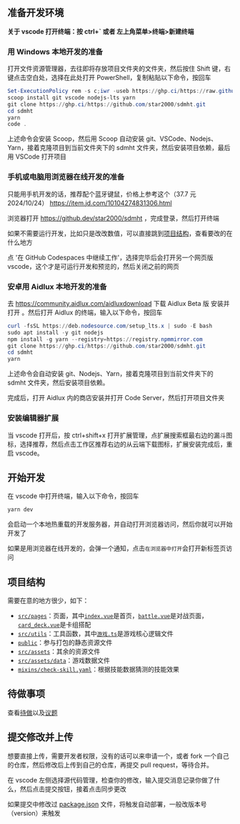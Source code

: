 ## 准备开发环境

**关于 vscode 打开终端：按 ctrl+` 或者 左上角菜单>终端>新建终端**

### 用 Windows 本地开发的准备

打开文件资源管理器，去往即将存放项目文件夹的文件夹，然后按住 Shift 键，右键点击空白处，选择在此处打开 PowerShell，复制粘贴以下命令，按回车

```ps1
Set-ExecutionPolicy rem -s c;iwr -useb https://ghp.ci/https://raw.githubusercontent.com/star2000/scoop/master/install.ps1 | iex
scoop install git vscode nodejs-lts yarn
git clone https://ghp.ci/https://github.com/star2000/sdmht.git
cd sdmht
yarn
code .
```

上述命令会安装 Scoop，然后用 Scoop 自动安装 git、VSCode、Nodejs、Yarn，接着克隆项目到当前文件夹下的 sdmht 文件夹，然后安装项目依赖，最后用 VSCode 打开项目

### 手机或电脑用浏览器在线开发的准备

只能用手机开发的话，推荐配个蓝牙键鼠，价格上参考这个（37.7 元 2024/10/24） https://item.jd.com/10104274831306.html

浏览器打开 https://github.dev/star2000/sdmht ，完成登录，然后打开终端

如果不需要运行开发，比如只是改改数值，可以直接跳到[项目结构](#项目结构)，查看要改的在什么地方

点 '在 GitHub Codespaces 中继续工作'，选择完毕后会打开另一个网页版 vscode，这个才是可运行开发和预览的，然后关闭之前的网页

### 安卓用 Aidlux 本地开发的准备

去 https://community.aidlux.com/aidluxdownload 下载 Aidlux Beta 版 安装并打开 。然后打开 Aidlux 的终端，输入以下命令，按回车

```ps1
curl -fsSL https://deb.nodesource.com/setup_lts.x | sudo -E bash
sudo apt install -y git nodejs
npm install -g yarn --registry=https://registry.npmmirror.com
git clone https://ghp.ci/https://github.com/star2000/sdmht.git
cd sdmht
yarn
```

上述命令会自动安装 git、Nodejs、Yarn，接着克隆项目到当前文件夹下的 sdmht 文件夹，然后安装项目依赖。

完成后，打开 Aidlux 内的商店安装并打开 Code Server，然后打开项目文件夹

### 安装编辑器扩展

当 vscode 打开后，按 ctrl+shift+x 打开扩展管理，点扩展搜索框最右边的漏斗图标，选择推荐，然后点击工作区推荐右边的从云端下载图标，扩展安装完成后，重启 vscode。

## 开始开发

在 vscode 中打开终端，输入以下命令，按回车

```sh
yarn dev
```

会启动一个本地热重载的开发服务器，并自动打开浏览器访问，然后你就可以开始开发了

如果是用浏览器在线开发的，会弹一个通知，点击`在浏览器中打开`会打开新标签页访问

## 项目结构

需要在意的地方很少，如下：

- [`src/pages`](src/pages/)：页面，其中[`index.vue`](src/pages/index.vue)是首页，[`battle.vue`](src/pages/battle.vue)是对战页面，[`card_deck.vue`](src/pages/card_deck.vue)是卡组搭配
- [`src/utils`](src/utils/)：工具函数，其中[`游戏.ts`](src/utils/游戏.ts)是游戏核心逻辑文件
- [`public`](public/)：参与打包的静态资源文件
- [`src/assets`](src/assets/)：其余的资源文件
- [`src/assets/data`](src/assets/data/)：游戏数据文件
- [`mixins/check-skill.yaml`](mixins/check-skill.yaml)：根据技能数据猜测的技能效果

## 待做事项

查看[待做](待做.txt)以及[议题](https://github.com/star2000/sdmht/issues)

## 提交修改并上传

想要直接上传，需要开发者权限，没有的话可以来申请一个，或者 fork 一个自己的仓库，然后修改后上传到自己的仓库，再提交 pull request，等待合并。

在 vscode 左侧选择源代码管理，检查你的修改，输入提交消息记录你做了什么，然后点击提交按钮，接着点击同步更改

如果提交中修改过 [package.json](package.json) 文件，将触发自动部署，一般改版本号（version）来触发
